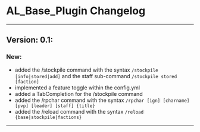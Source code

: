 # AL_Base_Plugin Changelog
___
## Version: 0.1:
### New:
+ added the /stockpile command with the syntax `/stockpile [info|stored|add]` and the staff sub-command `/stockpile stored [faction]`
+ implemented a feature toggle within the config.yml
+ added a TabCompletion for the /stockpile command
+ added the /rpchar command with the syntax `/rpchar [ign] [charname] [pvp] [leader] [staff] {title}`
+ added the /reload command with the syntax `/reload {base|stockpile|factions}`
___